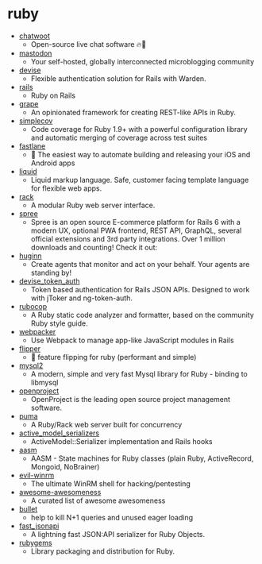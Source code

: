 # ruby
- [chatwoot](https://github.com/chatwoot/chatwoot)
  - Open-source live chat software 🔥💬
- [mastodon](https://github.com/tootsuite/mastodon)
  - Your self-hosted, globally interconnected microblogging community
- [devise](https://github.com/heartcombo/devise)
  - Flexible authentication solution for Rails with Warden.
- [rails](https://github.com/rails/rails)
  - Ruby on Rails
- [grape](https://github.com/ruby-grape/grape)
  - An opinionated framework for creating REST-like APIs in Ruby.
- [simplecov](https://github.com/colszowka/simplecov)
  - Code coverage for Ruby 1.9+ with a powerful configuration library and automatic merging of coverage across test suites
- [fastlane](https://github.com/fastlane/fastlane)
  - 🚀 The easiest way to automate building and releasing your iOS and Android apps
- [liquid](https://github.com/Shopify/liquid)
  - Liquid markup language. Safe, customer facing template language for flexible web apps.
- [rack](https://github.com/rack/rack)
  - A modular Ruby web server interface.
- [spree](https://github.com/spree/spree)
  - Spree is an open source E-commerce platform for Rails 6 with a modern UX, optional PWA frontend, REST API, GraphQL, several official extensions and 3rd party integrations. Over 1 million downloads and counting! Check it out:
- [huginn](https://github.com/huginn/huginn)
  - Create agents that monitor and act on your behalf. Your agents are standing by!
- [devise_token_auth](https://github.com/lynndylanhurley/devise_token_auth)
  - Token based authentication for Rails JSON APIs. Designed to work with jToker and ng-token-auth.
- [rubocop](https://github.com/rubocop-hq/rubocop)
  - A Ruby static code analyzer and formatter, based on the community Ruby style guide.
- [webpacker](https://github.com/rails/webpacker)
  - Use Webpack to manage app-like JavaScript modules in Rails
- [flipper](https://github.com/jnunemaker/flipper)
  - 🐬 feature flipping for ruby (performant and simple)
- [mysql2](https://github.com/brianmario/mysql2)
  - A modern, simple and very fast Mysql library for Ruby - binding to libmysql
- [openproject](https://github.com/opf/openproject)
  - OpenProject is the leading open source project management software.
- [puma](https://github.com/puma/puma)
  - A Ruby/Rack web server built for concurrency
- [active_model_serializers](https://github.com/rails-api/active_model_serializers)
  - ActiveModel::Serializer implementation and Rails hooks
- [aasm](https://github.com/aasm/aasm)
  - AASM - State machines for Ruby classes (plain Ruby, ActiveRecord, Mongoid, NoBrainer)
- [evil-winrm](https://github.com/Hackplayers/evil-winrm)
  - The ultimate WinRM shell for hacking/pentesting
- [awesome-awesomeness](https://github.com/bayandin/awesome-awesomeness)
  - A curated list of awesome awesomeness
- [bullet](https://github.com/flyerhzm/bullet)
  - help to kill N+1 queries and unused eager loading
- [fast_jsonapi](https://github.com/Netflix/fast_jsonapi)
  - A lightning fast JSON:API serializer for Ruby Objects.
- [rubygems](https://github.com/rubygems/rubygems)
  - Library packaging and distribution for Ruby.

